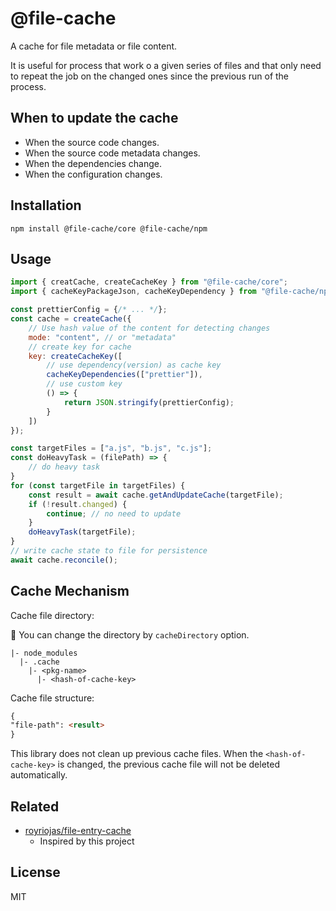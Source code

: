# @file-cache

A cache for file metadata or file content.

It is useful for process that work o a given series of files and that only need to repeat the job on the changed ones since the previous run of the process.

## When to update the cache

- When the source code changes.
- When the source code metadata changes.
- When the dependencies change.
- When the configuration changes.

## Installation

```
npm install @file-cache/core @file-cache/npm
```

## Usage

```js
import { creatCache, createCacheKey } from "@file-cache/core";
import { cacheKeyPackageJson, cacheKeyDependency } from "@file-cache/npm"

const prettierConfig = {/* ... */};
const cache = createCache({
    // Use hash value of the content for detecting changes 
    mode: "content", // or "metadata"
    // create key for cache
    key: createCacheKey([
        // use dependency(version) as cache key
        cacheKeyDependencies(["prettier"]),
        // use custom key
        () => {
            return JSON.stringify(prettierConfig);
        }
    ])
});

const targetFiles = ["a.js", "b.js", "c.js"];
const doHeavyTask = (filePath) => {
    // do heavy task
}
for (const targetFile in targetFiles) {
    const result = await cache.getAndUpdateCache(targetFile);
    if (!result.changed) {
        continue; // no need to update
    }
    doHeavyTask(targetFile);
}
// write cache state to file for persistence
await cache.reconcile();
```

## Cache Mechanism

Cache file directory:

:memo: You can change the directory by `cacheDirectory` option.

```
|- node_modules
  |- .cache
    |- <pkg-name>
      |- <hash-of-cache-key>
```

Cache file structure:

```markdown
{
"file-path": <result>
}
```

This library does not clean up previous cache files.
When the `<hash-of-cache-key>` is changed, the previous cache file will not be deleted automatically.

## Related

- [royriojas/file-entry-cache](https://github.com/royriojas/file-entry-cache)
  - Inspired by this project

## License

MIT
